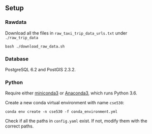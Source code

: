 ## Setup


### Rawdata

Download all the files in `raw_taxi_trip_data_urls.txt` under `./raw_trip_data`

`bash ./download_raw_data.sh`


### Database

PostgreSQL 6.2 and PostGIS 2.3.2.


### Python

Require either [miniconda3] or [Anaconda3], which runs Python 3.6.

Create a new conda virtual environment with name `cse530`:

    conda env create -n cse530 -f conda_environment.yml

Check if all the paths in `config.yaml` exist. If not, modify them with the correct paths.

[miniconda3]: https://conda.io/miniconda.html
[Anaconda3]: https://www.continuum.io/downloads
